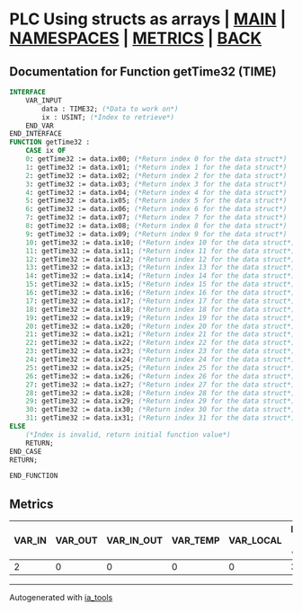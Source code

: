 # PLC Using structs as arrays | [MAIN] | [NAMESPACES] | [METRICS] | [BACK]  

## Documentation for Function getTime32 (TIME)  

```pascal
INTERFACE
    VAR_INPUT
        data : TIME32; (*Data to work on*)
        ix : USINT; (*Index to retrieve*)
    END_VAR
END_INTERFACE
FUNCTION getTime32 :
    CASE ix OF
	0: getTime32 := data.ix00; (*Return index 0 for the data struct*)
	1: getTime32 := data.ix01; (*Return index 1 for the data struct*)
	2: getTime32 := data.ix02; (*Return index 2 for the data struct*)
	3: getTime32 := data.ix03; (*Return index 3 for the data struct*)
	4: getTime32 := data.ix04; (*Return index 4 for the data struct*)
	5: getTime32 := data.ix05; (*Return index 5 for the data struct*)
	6: getTime32 := data.ix06; (*Return index 6 for the data struct*)
	7: getTime32 := data.ix07; (*Return index 7 for the data struct*)
	8: getTime32 := data.ix08; (*Return index 8 for the data struct*)
	9: getTime32 := data.ix09; (*Return index 9 for the data struct*)
	10: getTime32 := data.ix10; (*Return index 10 for the data struct*)
	11: getTime32 := data.ix11; (*Return index 11 for the data struct*)
	12: getTime32 := data.ix12; (*Return index 12 for the data struct*)
	13: getTime32 := data.ix13; (*Return index 13 for the data struct*)
	14: getTime32 := data.ix14; (*Return index 14 for the data struct*)
	15: getTime32 := data.ix15; (*Return index 15 for the data struct*)
	16: getTime32 := data.ix16; (*Return index 16 for the data struct*)
	17: getTime32 := data.ix17; (*Return index 17 for the data struct*)
	18: getTime32 := data.ix18; (*Return index 18 for the data struct*)
	19: getTime32 := data.ix19; (*Return index 19 for the data struct*)
	20: getTime32 := data.ix20; (*Return index 20 for the data struct*)
	21: getTime32 := data.ix21; (*Return index 21 for the data struct*)
	22: getTime32 := data.ix22; (*Return index 22 for the data struct*)
	23: getTime32 := data.ix23; (*Return index 23 for the data struct*)
	24: getTime32 := data.ix24; (*Return index 24 for the data struct*)
	25: getTime32 := data.ix25; (*Return index 25 for the data struct*)
	26: getTime32 := data.ix26; (*Return index 26 for the data struct*)
	27: getTime32 := data.ix27; (*Return index 27 for the data struct*)
	28: getTime32 := data.ix28; (*Return index 28 for the data struct*)
	29: getTime32 := data.ix29; (*Return index 29 for the data struct*)
	30: getTime32 := data.ix30; (*Return index 30 for the data struct*)
	31: getTime32 := data.ix31; (*Return index 31 for the data struct*)
ELSE
	(*Index is invalid, return initial function value*)
	RETURN;
END_CASE
RETURN;

END_FUNCTION
```

## Metrics  

| VAR_IN | VAR_OUT | VAR_IN_OUT | VAR_TEMP | VAR_LOCAL | Lines of code | Maintainable size |
| ------ | ------- | ---------- | --------- | -------- | ------------- | ----------------- |
| 2 | 0 | 0 | 0 | 0 | 38 | 42 |  

---
Autogenerated with [ia_tools](https://github.com/tkucic/ia_tools)  

[MAIN]: ../../../../index_st.md
[NAMESPACES]: ../../nsList_st.md
[METRICS]: ../../../metrics_st.md
[BACK]: ../nsMain_st.md
